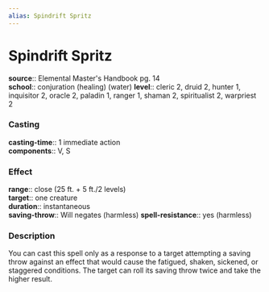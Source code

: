```yaml
---
alias: Spindrift Spritz
---
```


# Spindrift Spritz 

**source**:: Elemental Master's Handbook pg. 14  
**school**:: conjuration (healing) (water)
**level**:: cleric 2, druid 2, hunter 1, inquisitor 2, oracle 2, paladin 1, ranger 1, shaman 2, spiritualist 2, warpriest 2

### Casting 

**casting-time**:: 1 immediate action  
**components**:: V, S

### Effect 

**range**:: close (25 ft. + 5 ft./2 levels)  
**target**:: one creature  
**duration**:: instantaneous  
**saving-throw**:: Will negates (harmless)
**spell-resistance**:: yes (harmless)

### Description 

You can cast this spell only as a response to a target attempting a saving throw against an effect that would cause the fatigued, shaken, sickened, or staggered conditions. The target can roll its saving throw twice and take the higher result.

